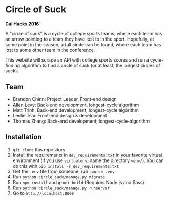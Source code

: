 Circle of Suck
==============

**Cal Hacks 2016**

A "circle of suck" is a cycle of college sports teams, where each team has an arrow pointing to a team they have lost to in the sport. Hopefully, at some point in the season, a full circle can be found, where each team has lost to some other team in the conference.

This website will scrape an API with college sports scores and run a cycle-finding algorithm to find a circle of suck (or at least, the longest circles of suck).

Team
----

- Brandon Chinn: Project Leader, Front-end design
- Allan Levy: Back-end development, longest-cycle algorithm
- Matt Trinh: Back-end development, longest-cycle algorithm
- Leslie Tsai: Front-end design & development
- Thomas Zhang: Back-end development, longest-cycle-algorithm

Installation
------------

1. `git clone` this repository
1. Install the requirements in `dev_requirements.txt` in your favorite virtual environment (if you use `virtualenv`, name the directory `venv/`). You can do this with `pip install -r dev_requirements.txt`
1. Get the `.env` file from someone, run `source .env`
1. Run `python circle_suck/manage.py migrate`
1. Run `npm install` and `grunt build` (Requires Node.js and Sass)
1. Run `python circle_suck/manage.py runserver`
1. Go to `http://localhost:8000`
